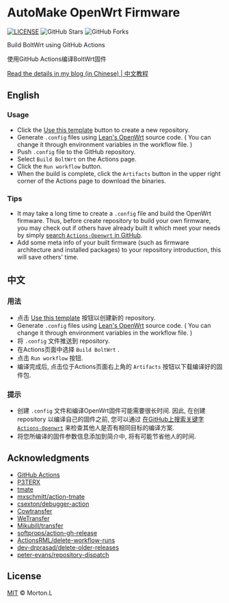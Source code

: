 # AutoMake OpenWrt Firmware

[![LICENSE](https://img.shields.io/github/license/mashape/apistatus.svg?style=flat-square&label=LICENSE)](https://github.com/Morton-L/AutoMake-OpenWrt/blob/master/LICENSE)
![GitHub Stars](https://img.shields.io/github/stars/Morton-L/AutoMake-OpenWrt.svg?style=flat-square&label=Stars&logo=github)
![GitHub Forks](https://img.shields.io/github/forks/Morton-L/AutoMake-OpenWrt.svg?style=flat-square&label=Forks&logo=github)

Build BoltWrt using GitHub Actions

使用GitHub Actions编译BoltWrt固件 

[Read the details in my blog (in Chinese) | 中文教程](https://p3terx.com/archives/build-openwrt-with-github-actions.html)

## English

### Usage

- Click the [Use this template](https://github.com/Morton-L/AutoMake-OpenWrt-Firmware-Template/generate) button to create a new repository.
- Generate `.config` files using [Lean's OpenWrt](https://github.com/coolsnowwolf/lede) source code. ( You can change it through environment variables in the workflow file. )
- Push `.config` file to the GitHub repository.
- Select `Build BoltWrt` on the Actions page.
- Click the `Run workflow` button.
- When the build is complete, click the `Artifacts` button in the upper right corner of the Actions page to download the binaries.

### Tips

- It may take a long time to create a `.config` file and build the OpenWrt firmware. Thus, before create repository to build your own firmware, you may check out if others have already built it which meet your needs by simply [search `Actions-Openwrt` in GitHub](https://github.com/search?q=Actions-openwrt).
- Add some meta info of your built firmware (such as firmware architecture and installed packages) to your repository introduction, this will save others' time.

## 中文

### 用法

- 点击 [Use this template](https://github.com/Morton-L/AutoMake-OpenWrt-Firmware-Template/generate) 按钮以创建新的 repository.
- Generate `.config` files using [Lean's OpenWrt](https://github.com/coolsnowwolf/lede) source code. ( You can change it through environment variables in the workflow file. )
- 将 `.config` 文件推送到 repository.
- 在Actions页面中选择 `Build BoltWrt` .
- 点击 `Run workflow` 按钮.
- 编译完成后, 点击位于Actions页面右上角的 `Artifacts` 按钮以下载编译好的固件包.

### 提示

- 创建 `.config` 文件和编译OpenWrt固件可能需要很长时间. 因此, 在创建 repository 以编译自己的固件之前, 您可以通过 [在GitHub上搜索关键字 `Actions-Openwrt`](https://github.com/search?q=Actions-openwrt) 来检查其他人是否有相同目标的编译方案.
- 将您所编译的固件参数信息添加到简介中, 将有可能节省他人的时间.

## Acknowledgments

- [GitHub Actions](https://github.com/features/actions)
- [P3TERX](https://github.com/P3TERX/Actions-OpenWrt)
- [tmate](https://github.com/tmate-io/tmate)
- [mxschmitt/action-tmate](https://github.com/mxschmitt/action-tmate)
- [csexton/debugger-action](https://github.com/csexton/debugger-action)
- [Cowtransfer](https://cowtransfer.com)
- [WeTransfer](https://wetransfer.com/)
- [Mikubill/transfer](https://github.com/Mikubill/transfer)
- [softprops/action-gh-release](https://github.com/softprops/action-gh-release)
- [ActionsRML/delete-workflow-runs](https://github.com/ActionsRML/delete-workflow-runs)
- [dev-drprasad/delete-older-releases](https://github.com/dev-drprasad/delete-older-releases)
- [peter-evans/repository-dispatch](https://github.com/peter-evans/repository-dispatch)

## License

[MIT](LICENSE) © Morton.L
